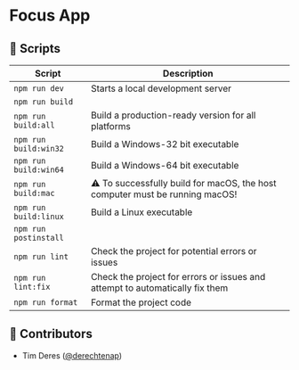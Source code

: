 # Focus App

## :robot: Scripts

| Script                | Description                                                                         |
| --------------------- | ----------------------------------------------------------------------------------- |
| `npm run dev`         | Starts a local development server                                                   |
| `npm run build`       |                                                                                     |
| `npm run build:all`   | Build a production-ready version for all platforms                                  |
| `npm run build:win32` | Build a Windows-32 bit executable                                                   |
| `npm run build:win64` | Build a Windows-64 bit executable                                                   |
| `npm run build:mac`   | :warning: To successfully build for macOS, the host computer must be running macOS! |
| `npm run build:linux` | Build a Linux executable                                                            |
| `npm run postinstall` |                                                                                     |
| `npm run lint`        | Check the project for potential errors or issues                                    |
| `npm run lint:fix`    | Check the project for errors or issues and attempt to automatically fix them        |
| `npm run format`      | Format the project code                                                             |

## :construction_worker: Contributors

- Tim Deres ([@derechtenap](https://github.com/derechtenap))
